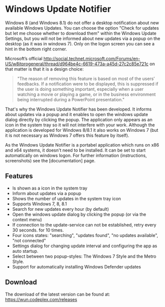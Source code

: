 # Windows Update Notifier

Windows 8 (and Windows 8.1) do not offer a desktop notification about new available Windows Updates. You can choose the option "Check for updates but let me choose whether to download them" within the Windows Update Settings, but you will not be informed about new updates via a popup on the desktop (as it was in windows 7). Only on the logon screen you can see a hint in the bottom right corner. 

Microsoft’s official http://social.technet.microsoft.com/Forums/en-US/w8itprogeneral/thread/d964be4c-6619-473a-a45d-27c2c85e721c on that matter is that it is a design choice:

> "The reason of removing this feature is based on most of the users’ feedbacks. If a notification were to be displayed, this is suppressed if the user is doing something important, especially when a user watching a movie or playing a game, or in the business environment being interrupted during a PowerPoint presentation."


That's why the Windows Update Notifier has been developed. It informs about updates via a popup and it enables to open the windows update dialog directly by clicking the popup. The application only appears as an icon in the system tray so it will not interfere with your work. Although the application is developed for Windows 8/8.1 it also works on Windows 7 (but it is not necessary as Windows 7 offers this feature by itself).

As the Windows Update Notifier is a portabel application which runs on x86 and x64 systems, it doesn't need to be installed. It can be set to start automatically on windows logon. For further information (instructions, screenshots) see the [documentation] page.


## Features
- Is shown as a icon in the system tray
- Inform about updates via a popup
- Shows the number of updates in the system tray icon
- Supports Windows 7, 8, 8.1
- Search for new updates every hour (by default)
- Open the windows update dialog by clicking the popup (or via the context menu)
- If connection to the update-service can not be established, retry every 30 seconds. for 10 times.
- Four icons states: "searching", "updates found", "no updates available", "not connected"
- Settings dialog for changing update interval and configuring the app as auto startup.
- Select between two popup-styles: The Windows 7 Style and the Metro Style.
- Support for automatically installing Windows Defender updates


## Download
The download of the latest version can be found at: https://wun.codeplex.com/releases